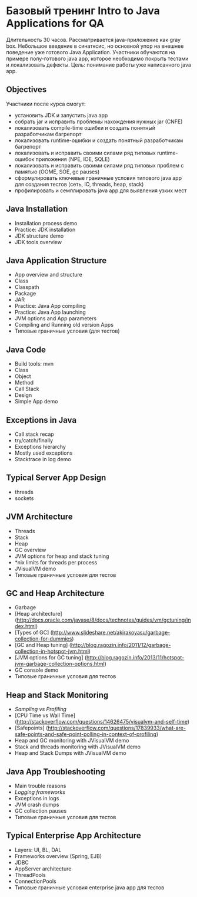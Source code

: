 # Базовый тренинг Intro to Java Applications for QA
Длительность 30 часов.
Рассматривается java-приложение как gray box. Небольшое введение в синатксис, но основной упор на внешнее поведение уже готового Java Application.
Участники обучаются на примере полу-готового java app, которое необходимо покрыть тестами и локализовать дефекты.
Цель: понимание работы уже написанного java app.

## Objectives
Участники после курса смогут:
- установить JDK и запустить java app
- собрать jar и исправить проблемы нахождения нужных jar (CNFE)
- локализовать compile-time ошибки и создать понятный разработчикам багрепорт
- локализовать runtime-ошибки и создать понятный разработчикам багрепорт
- локализовать и исправить своими силами ряд типовых runtime-ошибок приложения (NPE, IOE, SQLE)
- локализовать и исправить своими силами ряд типовых проблем с памятью (OOME, SOE, gc pauses)
- сформулировать ключевые граничные условия типового java app для создания тестов (сеть, IO, threads, heap, stack)
- профилировать и семплировать java app для выявления узких мест

## Java Installation
- Installation process demo
- Practice: JDK installation
- JDK structure demo
- JDK tools overview

## Java Application Structure
- App overview and structure
- Class
- Classpath
- Package
- JAR
- Practice: Java App compiling 
- Practice: Java App launching
- JVM options and App parameters
- Compiling and Running old version Apps
- Типовые граничные условия (для тестов)

## Java Code
- Build tools: mvn
- Class
- Object
- Method
- Call Stack
- Design
- Simple App demo

## Exceptions in Java
- Call stack recap
- try/catch/finally
- Exceptions hierarchy
- Mostly used exceptions
- Stacktrace in log demo

## Typical Server App Design
- threads
- sockets

## JVM Architecture
- Threads
- Stack
- Heap
- GC overview
- JVM options for heap and stack tuning
- *nix limits for threads per process
- JVisualVM demo
- Типовые граничные условия для тестов

## GC and Heap Architecture
- Garbage
- [Heap architecture] (http://docs.oracle.com/javase/8/docs/technotes/guides/vm/gctuning/index.html)
- [Types of GC] (http://www.slideshare.net/akirakoyasu/garbage-collection-for-dummies)
- [GC and Heap tuning] (http://blog.ragozin.info/2011/12/garbage-collection-in-hotspot-jvm.html)
- [JVM options for GC tuning] (http://blog.ragozin.info/2013/11/hotspot-jvm-garbage-collection-options.html)
- GC console demo
- Типовые граничные условия для тестов

## Heap and Stack Monitoring
- *Sampling vs Profiling*
- [CPU Time vs Wall Time] (http://stackoverflow.com/questions/14626475/visualvm-and-self-time)
- [Safepoints] (http://stackoverflow.com/questions/17839933/what-are-safe-points-and-safe-point-polling-in-context-of-profiling)
- Heap and GC monitoring with JVisualVM demo
- Stack and threads monitoring with JVisualVM demo
- Heap and Stack Dumps with JVisualVM demo

## Java App Troubleshooting
- Main trouble reasons
- *Logging frameworks*
- Exceptions in logs
- JVM crash dumps
- GC collection pauses
- Типовые граничные условия для тестов

## Typical Enterprise App Architecture
- Layers: UI, BL, DAL
- Frameworks overview (Spring, EJB)
- JDBC
- AppServer architecture
- ThreadPools
- ConnectionPools
- Типовые граничные условия enterprise java app для тестов